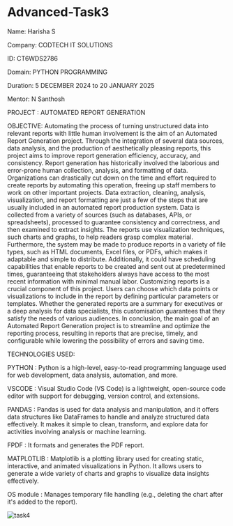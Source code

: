# Advanced-Task3

Name: Harisha S

Company: CODTECH IT SOLUTIONS

ID: CT6WDS2786

Domain: PYTHON PROGRAMMING

Duration: 5 DECEMBER 2024 to 20 JANUARY 2025

Mentor: N Santhosh

PROJECT : AUTOMATED REPORT GENERATION

OBJECTIVE: Automating the process of turning unstructured data into relevant reports with little human involvement is the aim of an Automated Report Generation project. Through the integration of several data sources, data analysis, and the production of aesthetically pleasing reports, this project aims to improve report generation efficiency, accuracy, and consistency. Report generation has historically involved the laborious and error-prone human collection, analysis, and formatting of data. Organizations can drastically cut down on the time and effort required to create reports by automating this operation, freeing up staff members to work on other important projects. Data extraction, cleaning, analysis, visualization, and report formatting are just a few of the steps that are usually included in an automated report production system. Data is collected from a variety of sources (such as databases, APIs, or spreadsheets), processed to guarantee consistency and correctness, and then examined to extract insights. The reports use visualization techniques, such charts and graphs, to help readers grasp complex material. Furthermore, the system may be made to produce reports in a variety of file types, such as HTML documents, Excel files, or PDFs, which makes it adaptable and simple to distribute. Additionally, it could have scheduling capabilities that enable reports to be created and sent out at predetermined times, guaranteeing that stakeholders always have access to the most recent information with minimal manual labor. Customizing reports is a crucial component of this project. Users can choose which data points or visualizations to include in the report by defining particular parameters or templates. Whether the generated reports are a summary for executives or a deep analysis for data specialists, this customisation guarantees that they satisfy the needs of various audiences. In conclusion, the main goal of an Automated Report Generation project is to streamline and optimize the reporting process, resulting in reports that are precise, timely, and configurable while lowering the possibility of errors and saving time.

TECHNOLOGIES USED:

PYTHON : Python is a high-level, easy-to-read programming language used for web development, data analysis, automation, and more.

VSCODE : Visual Studio Code (VS Code) is a lightweight, open-source code editor with support for debugging, version control, and extensions.

PANDAS : Pandas is used for data analysis and manipulation, and it offers data structures like DataFrames to handle and analyze structured data effectively. It makes it simple to clean, transform, and explore data for activities involving analysis or machine learning.

FPDF : It formats and generates the PDF report.

MATPLOTLIB : Matplotlib is a plotting library used for creating static, interactive, and animated visualizations in Python. It allows users to generate a wide variety of charts and graphs to visualize data insights effectively.

OS module : Manages temporary file handling (e.g., deleting the chart after it's added to the report).

![task4](https://github.com/user-attachments/assets/f2fd4a6f-7612-4457-b7c5-aee314a60065)
